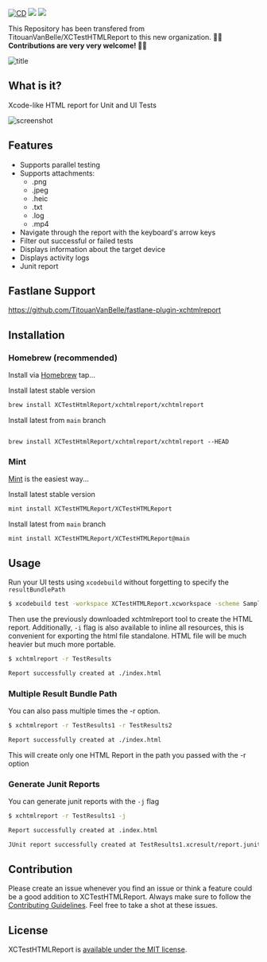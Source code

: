 [![CD](https://github.com/XCTestHTMLReport/XCTestHTMLReport/actions/workflows/ci.yml/badge.svg)](https://github.com/XCTestHTMLReport/XCTestHTMLReport/actions/workflows/ci.yml)
[![](https://img.shields.io/endpoint?url=https%3A%2F%2Fswiftpackageindex.com%2Fapi%2Fpackages%2FXCTestHTMLReport%2FXCTestHTMLReport%2Fbadge%3Ftype%3Dswift-versions&color=blue)](https://swiftpackageindex.com/XCTestHTMLReport/XCTestHTMLReport)
[![](https://img.shields.io/endpoint?url=https%3A%2F%2Fswiftpackageindex.com%2Fapi%2Fpackages%2FXCTestHTMLReport%2FXCTestHTMLReport%2Fbadge%3Ftype%3Dplatforms&color=blue)](https://swiftpackageindex.com/XCTestHTMLReport/XCTestHTMLReport)

This Repository has been transfered from TitouanVanBelle/XCTestHTMLReport to this new organization. **🥳🎉 Contributions are very very welcome! 🥳🎉**

![title](https://i.imgur.com/yTtjLP6.png)

## What is it?

Xcode-like HTML report for Unit and UI Tests

![screenshot](https://i.imgur.com/NHRzoXG.jpg)

## Features

- Supports parallel testing
- Supports attachments:
  - .png
  - .jpeg
  - .heic
  - .txt
  - .log
  - .mp4
- Navigate through the report with the keyboard's arrow keys
- Filter out successful or failed tests
- Displays information about the target device
- Displays activity logs
- Junit report

## Fastlane Support

https://github.com/TitouanVanBelle/fastlane-plugin-xchtmlreport

## Installation

### Homebrew (recommended)

Install via [Homebrew](https://brew.sh/) tap...

Install latest stable version
```bash
brew install XCTestHtmlReport/xchtmlreport/xchtmlreport
```

Install latest from `main` branch
```

brew install XCTestHtmlReport/xchtmlreport/xchtmlreport --HEAD
```

### Mint 

[Mint](https://github.com/yonaskolb/Mint) is the easiest way...

Install latest stable version
```bash
mint install XCTestHTMLReport/XCTestHTMLReport
```

Install latest from `main` branch
```
mint install XCTestHTMLReport/XCTestHTMLReport@main
```

## Usage

Run your UI tests using `xcodebuild` without forgetting to specify the `resultBundlePath`

``` bash
$ xcodebuild test -workspace XCTestHTMLReport.xcworkspace -scheme SampleApp -destination 'platform=iOS Simulator,name=iPhone 7,OS=11.0' -resultBundlePath TestResults
```

Then use the previously downloaded xchtmlreport tool to create the HTML report. Additionally, `-i` flag is also available to inline all resources, this is convenient for exporting the html file standalone. HTML file will be much heavier but much more portable.

``` bash
$ xchtmlreport -r TestResults

Report successfully created at ./index.html
```

### Multiple Result Bundle Path

You can also pass multiple times the -r option.

``` bash
$ xchtmlreport -r TestResults1 -r TestResults2

Report successfully created at ./index.html
```

This will create only one HTML Report in the path you passed with the -r option

### Generate Junit Reports

You can generate junit reports with the `-j` flag

``` bash
$ xchtmlreport -r TestResults1 -j

Report successfully created at .index.html

JUnit report successfully created at TestResults1.xcresult/report.junit
```



## Contribution

Please create an issue whenever you find an issue or think a feature could be a good addition to XCTestHTMLReport. Always make sure to follow the [Contributing Guidelines](https://github.com/XCTestHTMLReport/XCTestHTMLReport/blob/main/CONTRIBUTING.md). Feel free to take a shot at these issues.

## License

XCTestHTMLReport is [available under the MIT license](https://github.com/XCTestHTMLReport/XCTestHTMLReport/blob/main/LICENSE).
